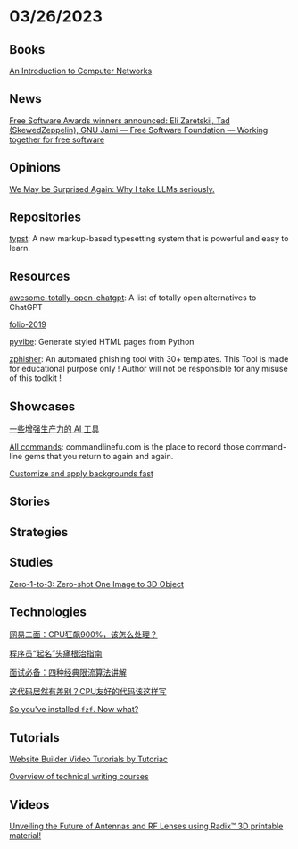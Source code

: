 # 03/26/2023

## Books
[An Introduction to Computer Networks](https://intronetworks.cs.luc.edu/)

## News
[Free Software Awards winners announced: Eli Zaretskii, Tad (SkewedZeppelin), GNU Jami — Free Software Foundation — Working together for free software](https://www.fsf.org/news/free-software-awards-winners-announced-eli-zaretskii-tad-skewedzeppelin-gnu-jami)

## Opinions
[We May be Surprised Again: Why I take LLMs seriously.](https://www.inference.vc/we-may-be-surprised-again/)

## Repositories
[typst](https://github.com/typst/typst): A new markup-based typesetting system that is powerful and easy to learn.

## Resources
[awesome-totally-open-chatgpt](https://github.com/nichtdax/awesome-totally-open-chatgpt): A list of totally open alternatives to ChatGPT

[folio-2019](https://github.com/brunosimon/folio-2019)

[pyvibe](https://github.com/pycob/pyvibe): Generate styled HTML pages from Python

[zphisher](https://github.com/htr-tech/zphisher): An automated phishing tool with 30+ templates. This Tool is made for educational purpose only ! Author will not be responsible for any misuse of this toolkit !

## Showcases
[一些增强生产力的 AI 工具](https://www.oschina.net/project/awesome?columnId=49)

[All commands](https://www.commandlinefu.com/commands/browse): commandlinefu.com is the place to record those command-line gems that you return to again and again.

[Customize and apply backgrounds fast](https://www.svgbackgrounds.com/)

## Stories

## Strategies

## Studies
[Zero-1-to-3: Zero-shot One Image to 3D Object](https://zero123.cs.columbia.edu/)

## Technologies
[网易二面：CPU狂飙900%，该怎么处理？](https://mp.weixin.qq.com/s/MZam941snuuV5AXlLDEj2A)

[程序员“起名”头痛根治指南](https://mp.weixin.qq.com/s/loaaKlE44P4VxMgLY3f2hw)

[面试必备：四种经典限流算法讲解](https://mp.weixin.qq.com/s/E66XN_hrE7OlWRKuEPRj0w)

[这代码居然有差别？CPU友好的代码该这样写](https://zhuanlan.zhihu.com/p/613513494)

[So you've installed `fzf`. Now what?](https://andrew-quinn.me/fzf/)

## Tutorials
[Website Builder Video Tutorials by Tutoriac](https://tutoriac.com/)

[Overview of technical writing courses](https://developers.google.com/tech-writing/overview)

## Videos
[Unveiling the Future of Antennas and RF Lenses using Radix™ 3D printable material!](https://www.youtube.com/watch?v=3YMRfw0uWlw)
